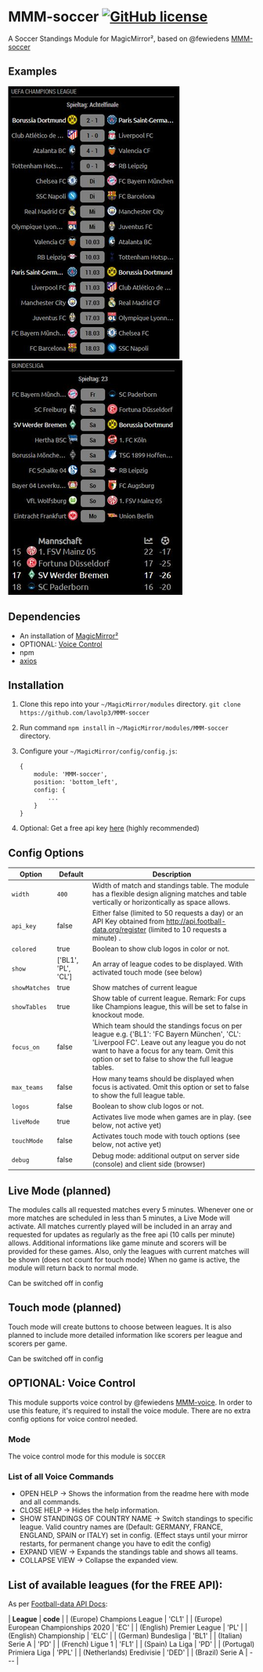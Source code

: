 # MMM-soccer [![GitHub license](https://img.shields.io/badge/license-MIT-blue.svg?style=flat)](https://raw.githubusercontent.com/fewieden/MMM-soccer/master/LICENSE)

A Soccer Standings Module for MagicMirror², based on @fewiedens [MMM-soccer](https://github.com/fewieden/MMM-soccer)

## Examples

![](.github/example1.jpg) ![](.github/example2.jpg)

## Dependencies

* An installation of [MagicMirror²](https://github.com/MichMich/MagicMirror)
* OPTIONAL: [Voice Control](https://github.com/fewieden/MMM-voice)
* npm
* [axios](https://www.npmjs.com/package/axios)

## Installation

1. Clone this repo into your `~/MagicMirror/modules` directory.
```git clone https://github.com/lavolp3/MMM-soccer```
2. Run command `npm install` in `~/MagicMirror/modules/MMM-soccer` directory.
3. Configure your `~/MagicMirror/config/config.js`:

    ```
    {
        module: 'MMM-soccer',
        position: 'bottom_left',
        config: {
            ...
        }
    }
    ```


4. Optional: Get a free api key [here](http://api.football-data.org/register) (highly recommended)


## Config Options

| **Option** | **Default** | **Description** |
| --- | --- | --- |
| `width` | `400` | Width of match and standings table. The module has a flexible design aligning matches and table vertically or horizontically as space allows. |
| `api_key` | false | Either false (limited to 50 requests a day) or an API Key obtained from <http://api.football-data.org/register> (limited to 10 requests a minute) . |
| `colored` | true | Boolean to show club logos in color or not. |
| `show` | ['BL1', 'PL', 'CL'] | An array of league codes to be displayed. With activated touch mode (see below) |
| `showMatches` | true | Show matches of current league |
| `showTables` | true | Show table of current league. Remark: For cups like Champions league, this will be set to false in knockout mode. |
| `focus_on` | false | Which team should the standings focus on per league e.g. {'BL1': 'FC Bayern München', 'CL': 'Liverpool FC'. Leave out any league you do not want to have a focus for any team. Omit this option or set to false to show the full league tables. |
| `max_teams` | false | How many teams should be displayed when focus is activated. Omit this option or set to false to show the full league table. |
| `logos` | false | Boolean to show club logos or not. |
| `liveMode` | true | Activates live mode when games are in play. (see below, not active yet) |
| `touchMode` | false | Activates touch mode with touch options (see below, not active yet) |
| `debug` | false | Debug mode: additional output on server side (console) and client side (browser) |

## Live Mode (planned)

The modules calls all requested matches every 5 minutes. Whenever one or more matches are scheduled in less than 5 minutes, a Live Mode will activate.
All matches currently played will be included in an array and requested for updates as regularly as the free api (10 calls per minute) allows.
Additional informations like game minute and scorers will be provided for these games.
Also, only the leagues with current matches will be shown (does not count for touch mode)
When no game is active, the module will return back to normal mode. 

Can be switched off in config


## Touch mode (planned)

Touch mode will create buttons to choose between leagues.
It is also planned to include more detailed information like scorers per league and scorers per game.

Can be switched off in config

## OPTIONAL: Voice Control

This module supports voice control by @fewiedens [MMM-voice](https://github.com/fewieden/MMM-voice). In order to use this feature, it's required to install the voice module. There are no extra config options for voice control needed.


### Mode

The voice control mode for this module is `SOCCER`

### List of all Voice Commands

* OPEN HELP -> Shows the information from the readme here with mode and all commands.
* CLOSE HELP -> Hides the help information.
* SHOW STANDINGS OF COUNTRY NAME -> Switch standings to specific league.
  Valid country names are (Default: GERMANY, FRANCE, ENGLAND, SPAIN or ITALY)
  set in config. (Effect stays until your mirror restarts, for permanent change
  you have to edit the config)
* EXPAND VIEW -> Expands the standings table and shows all teams.
* COLLAPSE VIEW -> Collapse the expanded view.

## List of available leagues (for the FREE API):

As per [Football-data API Docs](https://www.football-data.org/documentation/api#league-codes):

| **League** | **code** |
| (Europe) Champions League | 'CL1' |
| (Europe) European Championships 2020 | 'EC' |
| (English) Premier League | 'PL' |
| (English) Championship | 'ELC' |
| (German) Bundesliga | 'BL1' |
| (Italian) Serie A | 'PD' |
| (French) Ligue 1 | 'FL1' |
| (Spain) La Liga | 'PD' |
| (Portugal) Primiera Liga | 'PPL' |
| (Netherlands) Eredivisie | 'DED' |
| (Brazil) Serie A | --- |
